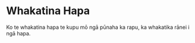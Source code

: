 # Whakatina Hapa

Ko te whakatina hapa te kupu mō ngā pūnaha ka rapu, ka whakatika rānei i ngā hapa.